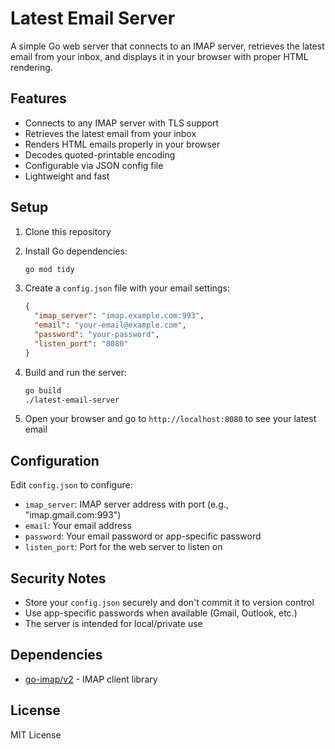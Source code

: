 # Latest Email Server

A simple Go web server that connects to an IMAP server, retrieves the latest email from your inbox, and displays it in your browser with proper HTML rendering.

## Features

- Connects to any IMAP server with TLS support
- Retrieves the latest email from your inbox
- Renders HTML emails properly in your browser
- Decodes quoted-printable encoding
- Configurable via JSON config file
- Lightweight and fast

## Setup

1. Clone this repository
2. Install Go dependencies:
   ```bash
   go mod tidy
   ```

3. Create a `config.json` file with your email settings:
   ```json
   {
     "imap_server": "imap.example.com:993",
     "email": "your-email@example.com", 
     "password": "your-password",
     "listen_port": "8080"
   }
   ```

4. Build and run the server:
   ```bash
   go build
   ./latest-email-server
   ```

5. Open your browser and go to `http://localhost:8080` to see your latest email

## Configuration

Edit `config.json` to configure:

- `imap_server`: IMAP server address with port (e.g., "imap.gmail.com:993")
- `email`: Your email address
- `password`: Your email password or app-specific password
- `listen_port`: Port for the web server to listen on

## Security Notes

- Store your `config.json` securely and don't commit it to version control
- Use app-specific passwords when available (Gmail, Outlook, etc.)
- The server is intended for local/private use

## Dependencies

- [go-imap/v2](https://github.com/emersion/go-imap) - IMAP client library

## License

MIT License